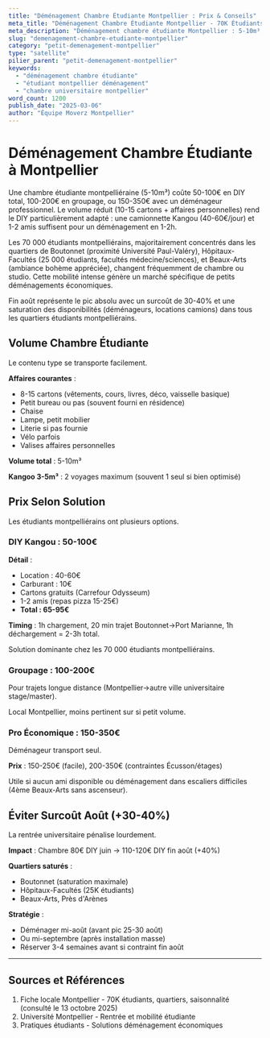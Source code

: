 ```yaml
---
title: "Déménagement Chambre Étudiante Montpellier : Prix & Conseils"
meta_title: "Déménagement Chambre Étudiante Montpellier - 70K Étudiants"
meta_description: "Déménagement chambre étudiante Montpellier : 5-10m³, 150-350€, DIY OK. 70K étudiants, août éviter +30%."
slug: "demenagement-chambre-etudiante-montpellier"
category: "petit-demenagement-montpellier"
type: "satellite"
pilier_parent: "petit-demenagement-montpellier"
keywords:
  - "déménagement chambre étudiante"
  - "étudiant montpellier déménagement"
  - "chambre universitaire montpellier"
word_count: 1200
publish_date: "2025-03-06"
author: "Équipe Moverz Montpellier"
---
```


# Déménagement Chambre Étudiante à Montpellier

Une chambre étudiante montpelliéraine (5-10m³) coûte 50-100€ en DIY total, 100-200€ en groupage, ou 150-350€ avec un déménageur professionnel. Le volume réduit (10-15 cartons + affaires personnelles) rend le DIY particulièrement adapté : une camionnette Kangou (40-60€/jour) et 1-2 amis suffisent pour un déménagement en 1-2h.

Les 70 000 étudiants montpelliérains, majoritairement concentrés dans les quartiers de Boutonnet (proximité Université Paul-Valéry), Hôpitaux-Facultés (25 000 étudiants, facultés médecine/sciences), et Beaux-Arts (ambiance bohème appréciée), changent fréquemment de chambre ou studio. Cette mobilité intense génère un marché spécifique de petits déménagements économiques.

Fin août représente le pic absolu avec un surcoût de 30-40% et une saturation des disponibilités (déménageurs, locations camions) dans tous les quartiers étudiants montpelliérains.

## Volume Chambre Étudiante

Le contenu type se transporte facilement.

**Affaires courantes** :
- 8-15 cartons (vêtements, cours, livres, déco, vaisselle basique)
- Petit bureau ou pas (souvent fourni en résidence)
- Chaise
- Lampe, petit mobilier
- Literie si pas fournie
- Vélo parfois
- Valises affaires personnelles

**Volume total** : 5-10m³

**Kangoo 3-5m³** : 2 voyages maximum (souvent 1 seul si bien optimisé)

## Prix Selon Solution

Les étudiants montpelliérains ont plusieurs options.

### DIY Kangou : 50-100€

**Détail** :
- Location : 40-60€
- Carburant : 10€
- Cartons gratuits (Carrefour Odysseum)
- 1-2 amis (repas pizza 15-25€)
- **Total : 65-95€**

**Timing** : 1h chargement, 20 min trajet Boutonnet→Port Marianne, 1h déchargement = 2-3h total.

Solution dominante chez les 70 000 étudiants montpelliérains.

### Groupage : 100-200€

Pour trajets longue distance (Montpellier→autre ville universitaire stage/master).

Local Montpellier, moins pertinent sur si petit volume.

### Pro Économique : 150-350€

Déménageur transport seul.

**Prix** : 150-250€ (facile), 200-350€ (contraintes Écusson/étages)

Utile si aucun ami disponible ou déménagement dans escaliers difficiles (4ème Beaux-Arts sans ascenseur).

## Éviter Surcoût Août (+30-40%)

La rentrée universitaire pénalise lourdement.

**Impact** : Chambre 80€ DIY juin → 110-120€ DIY fin août (+40%)

**Quartiers saturés** :
- Boutonnet (saturation maximale)
- Hôpitaux-Facultés (25K étudiants)
- Beaux-Arts, Près d'Arènes

**Stratégie** :
- Déménager mi-août (avant pic 25-30 août)
- Ou mi-septembre (après installation masse)
- Réserver 3-4 semaines avant si contraint fin août

---

## Sources et Références

1. Fiche locale Montpellier - 70K étudiants, quartiers, saisonnalité (consulté le 13 octobre 2025)
2. Université Montpellier - Rentrée et mobilité étudiante
3. Pratiques étudiants - Solutions déménagement économiques

